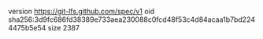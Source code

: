 version https://git-lfs.github.com/spec/v1
oid sha256:3d9fc686fd38389e733aea230088c0fcd48f53c4d84acaa1b7bd2244475b5e54
size 2387
